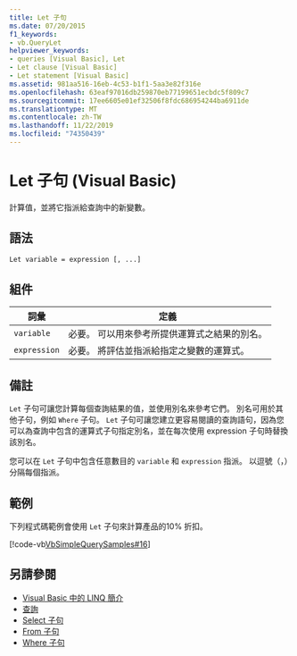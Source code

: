 ```yaml
---
title: Let 子句
ms.date: 07/20/2015
f1_keywords:
- vb.QueryLet
helpviewer_keywords:
- queries [Visual Basic], Let
- Let clause [Visual Basic]
- Let statement [Visual Basic]
ms.assetid: 981aa516-16eb-4c53-b1f1-5aa3e82f316e
ms.openlocfilehash: 63eaf97016db259870eb77199651ecbdc5f809c7
ms.sourcegitcommit: 17ee6605e01ef32506f8fdc686954244ba6911de
ms.translationtype: MT
ms.contentlocale: zh-TW
ms.lasthandoff: 11/22/2019
ms.locfileid: "74350439"
---
```

# <a name="let-clause-visual-basic"></a>Let 子句 (Visual Basic)
計算值，並將它指派給查詢中的新變數。  
  
## <a name="syntax"></a>語法  
  
```vb  
Let variable = expression [, ...]  
```  
  
## <a name="parts"></a>組件  
  
|詞彙|定義|  
|---|---|  
|`variable`|必要。 可以用來參考所提供運算式之結果的別名。|  
|`expression`|必要。 將評估並指派給指定之變數的運算式。|  
  
## <a name="remarks"></a>備註  
 `Let` 子句可讓您計算每個查詢結果的值，並使用別名來參考它們。 別名可用於其他子句，例如 `Where` 子句。 `Let` 子句可讓您建立更容易閱讀的查詢語句，因為您可以為查詢中包含的運算式子句指定別名，並在每次使用 expression 子句時替換該別名。  
  
 您可以在 `Let` 子句中包含任意數目的 `variable` 和 `expression` 指派。 以逗號（，）分隔每個指派。  
  
## <a name="example"></a>範例  
 下列程式碼範例會使用 `Let` 子句來計算產品的10% 折扣。  
  
 [!code-vb[VbSimpleQuerySamples#16](~/samples/snippets/visualbasic/VS_Snippets_VBCSharp/VbSimpleQuerySamples/VB/QuerySamples1.vb#16)]  
  
## <a name="see-also"></a>另請參閱

- [Visual Basic 中的 LINQ 簡介](../../../visual-basic/programming-guide/language-features/linq/introduction-to-linq.md)
- [查詢](../../../visual-basic/language-reference/queries/index.md)
- [Select 子句](../../../visual-basic/language-reference/queries/select-clause.md)
- [From 子句](../../../visual-basic/language-reference/queries/from-clause.md)
- [Where 子句](../../../visual-basic/language-reference/queries/where-clause.md)
